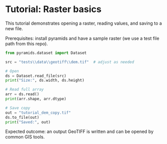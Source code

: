 # Tutorial: Raster basics

This tutorial demonstrates opening a raster, reading values, and saving to a new file.

Prerequisites: install pyramids and have a sample raster (we use a test file path from this repo).

```python
from pyramids.dataset import Dataset

src = "tests\\data\\geotiff\\dem.tif"  # adjust as needed

# Open
ds = Dataset.read_file(src)
print("Size:", ds.width, ds.height)

# Read full array
arr = ds.read()
print(arr.shape, arr.dtype)

# Save copy
out = "tutorial_dem_copy.tif"
ds.to_file(out)
print("Saved:", out)
```

Expected outcome: an output GeoTIFF is written and can be opened by common GIS tools.
